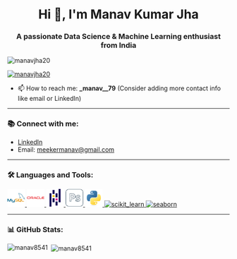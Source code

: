 <h1 align="center">Hi 👋, I'm Manav Kumar Jha</h1>
<h3 align="center">A passionate Data Science & Machine Learning enthusiast from India</h3>

<p align="left"> 
  <img src="https://komarev.com/ghpvc/?username=manav8541&label=Profile%20views&color=0e75b6&style=flat" alt="manavjha20" />
</p>

<p align="left"> 
  <a href="https://github.com/ryo-ma/github-profile-trophy">
    <img src="https://github-profile-trophy.vercel.app/?username=manavjha20" alt="manavjha20" />
  </a> 
</p>

- 📫 How to reach me: **_manav__79** (Consider adding more contact info like email or LinkedIn)

---

### 📚 Connect with me:
- [LinkedIn](https://www.linkedin.com/in/manav79/)
- Email: meekermanav@gmail.com

---

### 🛠 Languages and Tools:

<p align="left">
  <a href="https://www.mysql.com/" target="_blank" rel="noreferrer">
    <img src="https://raw.githubusercontent.com/devicons/devicon/master/icons/mysql/mysql-original-wordmark.svg" alt="mysql" width="40" height="40"/>
  </a> 
  <a href="https://www.oracle.com/" target="_blank" rel="noreferrer">
    <img src="https://raw.githubusercontent.com/devicons/devicon/master/icons/oracle/oracle-original.svg" alt="oracle" width="40" height="40"/>
  </a> 
  <a href="https://pandas.pydata.org/" target="_blank" rel="noreferrer">
    <img src="https://raw.githubusercontent.com/devicons/devicon/2ae2a900d2f041da66e950e4d48052658d850630/icons/pandas/pandas-original.svg" alt="pandas" width="40" height="40"/>
  </a>
  <a href="https://www.photoshop.com/en" target="_blank" rel="noreferrer">
    <img src="https://raw.githubusercontent.com/devicons/devicon/master/icons/photoshop/photoshop-line.svg" alt="photoshop" width="40" height="40"/>
  </a>
  <a href="https://www.python.org" target="_blank" rel="noreferrer">
    <img src="https://raw.githubusercontent.com/devicons/devicon/master/icons/python/python-original.svg" alt="python" width="40" height="40"/>
  </a> 
  <a href="https://scikit-learn.org/" target="_blank" rel="noreferrer">
    <img src="https://upload.wikimedia.org/wikipedia/commons/0/05/Scikit_learn_logo_small.svg" alt="scikit_learn" width="40" height="40"/>
  </a>
  <a href="https://seaborn.pydata.org/" target="_blank" rel="noreferrer">
    <img src="https://seaborn.pydata.org/_images/logo-mark-lightbg.svg" alt="seaborn" width="40" height="40"/>
  </a>
</p>

---

### 📊 GitHub Stats:

<p>
  <img align="left" src="https://github-readme-stats.vercel.app/api/top-langs?username=manav8541&show_icons=true&locale=en&layout=compact" alt="manav8541" />
</p>

<p>&nbsp;
  <img align="center" src="https://github-readme-stats.vercel.app/api?username=manav8541&show_icons=true&locale=en" alt="manav8541" />
</p>
